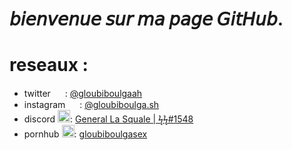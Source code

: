 # 𝘣𝘪𝘦𝘯𝘷𝘦𝘯𝘶𝘦 𝘴𝘶𝘳 𝘮𝘢 𝘱𝘢𝘨𝘦 𝘎𝘪𝘵𝘏𝘶𝘣.

# reseaux : 

- twitter <img src="https://upload.wikimedia.org/wikipedia/fr/thumb/c/c8/Twitter_Bird.svg/1259px-Twitter_Bird.svg.png" width="15" > : [@gloubiboulgaah](https://twitter.com/gloubiboulgaah)
- instagram <img src="https://upload.wikimedia.org/wikipedia/commons/thumb/e/e7/Instagram_logo_2016.svg/1200px-Instagram_logo_2016.svg.png" width="15" > : [@gloubiboulga.sh](https://www.instagram.com/gloubiboulga.sh)
- discord <img src="https://www.freepnglogos.com/uploads/discord-logo-png/discord-logo-logodownload-download-logotipos-1.png" width="20" >:  [General La Squale | ϟϟ#1548](https://discord.gg/XNHYenX)
- pornhub <img src="https://upload.wikimedia.org/wikipedia/commons/thumb/f/f1/Pornhub-logo.svg/1280px-Pornhub-logo.svg.png" width="20" >: [gloubiboulgasex](https://pornhub.com/users/gloubiboulgasex)
